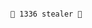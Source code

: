                                                                             🚀 1336 stealer 🚀
                                                                             
                                                                             
                                                                             
